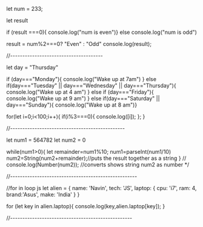 let num = 233;

let result

if (result ===0){
    console.log("num is even")}
else console.log("num is odd")

result = num%2===0? "Even" : "Odd"
console.log(result); 

//--------------------------------------

let day = "Thursday"

if (day==="Monday"){
    console.log("Wake up at 7am")
}
else if(day==="Tuesday" || day==="Wednesday" || day==="Thursday"){
    console.log("Wake up at 4 am")
}
else if (day==="Friday"){
    console.log("Wake up at 9 am")
}
else if(day==="Saturday" || day==="Sunday"){
    console.log("Wake up at 8 am")}

for(let i=0;i<100;i++){
    if(i%3===0){
        console.log([i]);
    };
}

//-----------------------------------------------

let num1 = 564782
let num2 = 0

while(num1>0){
    let remainder=num1%10;
    num1=parseInt(num1/10)
    num2=String(num2+remainder);//puts the result together as a string
}
// console.log(Number(num2)); //converts shows string num2 as number */

//----------------------------------------------------

//for in loop js
let alien = {
    name: 'Navin',
    tech: 'JS',
    laptop: { 
        cpu: 'i7',
        ram: 4,
        brand:'Asus',
        make: 'India'
    }
}

for (let key in alien.laptop){
    console.log(key,alien.laptop[key]);
}

//--------------------------------------------------

